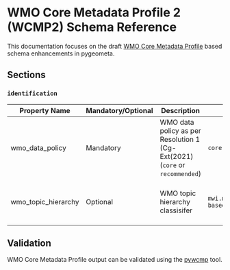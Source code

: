 # WMO Core Metadata Profile 2 (WCMP2) Schema Reference

This documentation focuses on the draft [WMO Core Metadata Profile](https://github.com/wmo-im/wcmp2) based schema
enhancements in pygeometa.

## Sections

### `identification`

Property Name|Mandatory/Optional|Description|Example|Reference
-------------|------------------|-----------|-------|---------:
wmo_data_policy|Mandatory|WMO data policy as per Resolution 1 (Cg-Ext(2021) (`core` or `recommended`)|`core`|WMO Core Metadata Profile 2, clause 7
wmo_topic_hierarchy|Optional|WMO topic hierarchy classisifer|`mwi.mwi_met_centre.data.core.weather.surface-based-observations.synop`|WMO Core Metadata Profile 2, clause 7

## Validation

WMO Core Metadata Profile output can be validated using the [pywcmp](https://github.com/wmo-im/pywcmp) tool.
